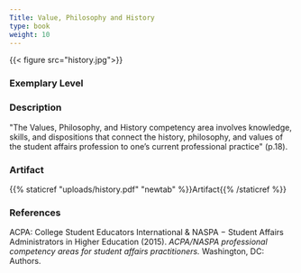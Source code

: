 ```yaml
---
Title: Value, Philosophy and History
type: book
weight: 10
---
```

{{< figure src="history.jpg">}}

### Exemplary Level

### Description
"The Values, Philosophy, and History competency area involves knowledge, skills, and dispositions that connect the history, philosophy, and values of the student affairs profession to one’s current professional practice" (p.18).


### Artifact
{{% staticref "uploads/history.pdf" "newtab" %}}Artifact{{% /staticref %}}



### References
ACPA: College Student Educators International & NASPA − Student Affairs Administrators in Higher Education (2015). *ACPA/NASPA professional competency areas for student affairs practitioners.* Washington, DC: Authors. 
